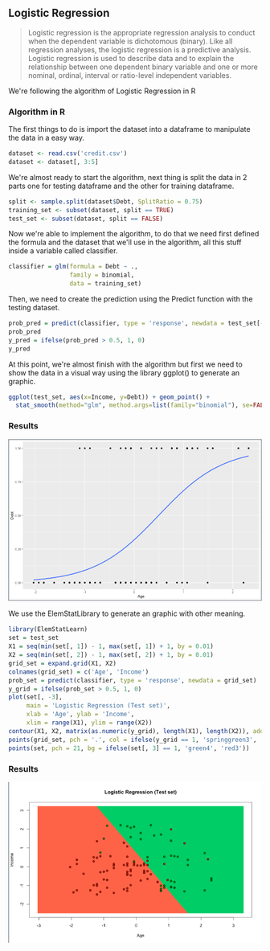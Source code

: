 ## Logistic Regression

> Logistic regression is the appropriate regression analysis to conduct when the dependent variable is dichotomous (binary). Like all regression analyses, the logistic regression is a predictive analysis. Logistic regression is used to describe data and to explain the relationship between one dependent binary variable and one or more nominal, ordinal, interval or ratio-level independent variables.

We're following the algorithm of Logistic Regression in R

### Algorithm in R

The first things to do is import the dataset into a dataframe to manipulate the data in a easy way.

```r
dataset <- read.csv('credit.csv')
dataset <- dataset[, 3:5]
```

We're almost ready to start the algorithm, next thing is split the data in 2 parts one for testing dataframe and the other for training dataframe.

```r
split <- sample.split(dataset$Debt, SplitRatio = 0.75)
training_set <- subset(dataset, split == TRUE)
test_set <- subset(dataset, split == FALSE)
```

Now we're able to implement the algorithm, to do that we need first defined the formula and the dataset that we'll use in the algorithm, all this stuff inside a variable called classifier.

```r
classifier = glm(formula = Debt ~ .,
                 family = binomial,
                 data = training_set)
```

Then, we need to create the prediction using the Predict function with the testing dataset.

```r
prob_pred = predict(classifier, type = 'response', newdata = test_set[-3])
prob_pred
y_pred = ifelse(prob_pred > 0.5, 1, 0)
y_pred
```

At this point, we're almost finish with the algorithm but first we need to show the data in a visual way using the library ggplot() to generate an graphic.

```r
ggplot(test_set, aes(x=Income, y=Debt)) + geom_point() +
  stat_smooth(method="glm", method.args=list(family="binomial"), se=FALSE)
```

### Results

![Logistic-Regression](result2.png)

We use the ElemStatLibrary to generate an graphic with other meaning.

```r
library(ElemStatLearn)
set = test_set
X1 = seq(min(set[, 1]) - 1, max(set[, 1]) + 1, by = 0.01)
X2 = seq(min(set[, 2]) - 1, max(set[, 2]) + 1, by = 0.01)
grid_set = expand.grid(X1, X2)
colnames(grid_set) = c('Age', 'Income')
prob_set = predict(classifier, type = 'response', newdata = grid_set)
y_grid = ifelse(prob_set > 0.5, 1, 0)
plot(set[, -3],
     main = 'Logistic Regression (Test set)',
     xlab = 'Age', ylab = 'Income',
     xlim = range(X1), ylim = range(X2))
contour(X1, X2, matrix(as.numeric(y_grid), length(X1), length(X2)), add = TRUE)
points(grid_set, pch = '.', col = ifelse(y_grid == 1, 'springgreen3', 'tomato'))
points(set, pch = 21, bg = ifelse(set[, 3] == 1, 'green4', 'red3'))
```

### Results

![Logistic-Regression](result1.png)
